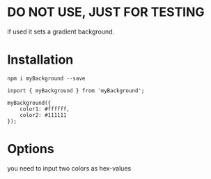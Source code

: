 # DO NOT USE, JUST FOR TESTING
if used it sets a gradient background.

# Installation

`npm i myBackground --save`

```
inport { myBackground } from 'myBackground';

myBackground({
    color1: #ffffff,
    color2: #111111
});
```
# Options

you need to input two colors as hex-values